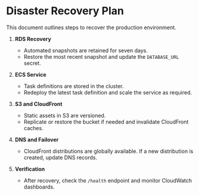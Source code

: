 # Disaster Recovery Plan

This document outlines steps to recover the production environment.

1. **RDS Recovery**
   - Automated snapshots are retained for seven days.
   - Restore the most recent snapshot and update the `DATABASE_URL` secret.

2. **ECS Service**
   - Task definitions are stored in the cluster.
   - Redeploy the latest task definition and scale the service as required.

3. **S3 and CloudFront**
   - Static assets in S3 are versioned.
   - Replicate or restore the bucket if needed and invalidate CloudFront caches.

4. **DNS and Failover**
   - CloudFront distributions are globally available. If a new distribution is created, update DNS records.

5. **Verification**
   - After recovery, check the `/health` endpoint and monitor CloudWatch dashboards.
